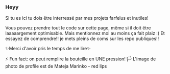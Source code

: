 ### Heyy
Si tu es ici tu dois être interressé par mes projets farfelus et inutiles!

Vous pouvez prendre tout le code sur cette page, même si il doit être laaaaargement optimisable.
Mais mentionnez moi au moins ça fait plaiz :)
Et essayez de comprendre!! je mets pleins de coms sur les repo publiques!!

✨Merci d'avoir pris le temps de me lire✨

⚡ Fun fact: on peut remplire la bouteille en UNE pression!
🏳️ L'image de photo de profile est de Mateja Marinko - red lips
<!--
**LiquorLips/liquorlips** is a ✨ _special_ ✨ repository because its `README.md` (this file) appears on your GitHub profile.

Here are some ideas to get you started:

- 🔭 I’m currently working on ...
- 🌱 I’m currently learning ...
- 👯 I’m looking to collaborate on ...
- 🤔 I’m looking for help with ...
- 💬 Ask me about ...
- 📫 How to reach me: ...
- 😄 Pronouns: ...
- ⚡ Fun fact: ...
-->
